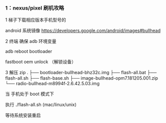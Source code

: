### 1：nexus/pixel 刷机攻略

1 梯子下载相应版本手机型号的 
  
  android 系统镜像 https://developers.google.com/android/images#bullhead

2 终端 确保 adb 环境变量

  adb reboot bootloader

  fastboot oem unlock （解锁设备）
 
3 解压 zip 
  .
  ├── bootloader-bullhead-bhz32c.img
  ├── flash-all.bat
  ├── flash-all.sh
  ├── flash-base.sh
  ├── image-bullhead-opm7.181205.001.zip
  └── radio-bullhead-m8994f-2.6.42.5.03.img

  当 手机处于 boot 模式下

  执行 ./flash-all.sh (mac/linux/unix)
  
  等待系统安装重启

